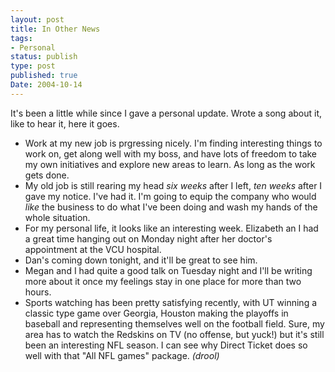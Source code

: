 ```yaml
---
layout: post
title: In Other News
tags:
- Personal
status: publish
type: post
published: true
Date: 2004-10-14
---
```


It's been a little while since I gave a personal update.  Wrote a song about it, like to hear it, here it goes. 

*  Work at my new job is prgressing nicely.  I'm finding interesting things to work on, get along well with my boss, and have lots of freedom to take my own initiatives and explore new areas to learn.  As long as the work gets done. 
*  My old job is still rearing my head *six weeks* after I left, *ten weeks* after I gave my notice.  I've had it.  I'm going to equip the company who would *like* the business to do what I've been doing and wash my hands of the whole situation. 
*  For my personal life, it looks like an interesting week.  Elizabeth an I had a great time hanging out on Monday night after her doctor's appointment at the <span class="caps">VCU</span> hospital. 
* Dan's coming down tonight, and it'll be great to see him. 
* Megan and I had quite a good talk on Tuesday night and I'll be writing more about it once my feelings stay in one place for more than two hours.
*  Sports watching has been pretty satisfying recently, with UT winning a classic type game over Georgia, Houston making the playoffs in baseball and representing themselves well on the football field.  Sure, my area has to watch the Redskins on TV (no offense, but yuck!) but it's still been an interesting <span class="caps">NFL</span> season.  I can see why Direct Ticket does so well with that "All <span class="caps">NFL</span> games" package.  <i>(drool)</i> 

